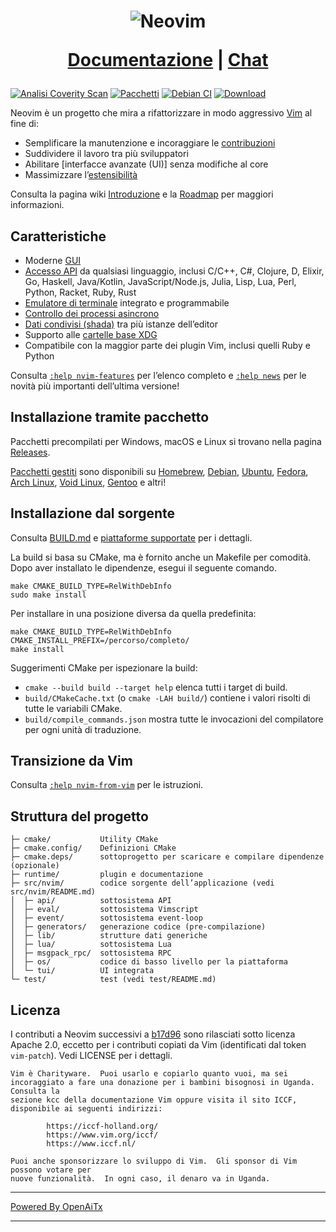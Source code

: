 <h1 align="center">
  <img src="https://raw.githubusercontent.com/neovim/neovim.github.io/master/logos/neovim-logo-300x87.png" alt="Neovim">

  <a href="https://neovim.io/doc/">Documentazione</a> |
  <a href="https://app.element.io/#/room/#neovim:matrix.org">Chat</a>
</h1>

[![Analisi Coverity Scan](https://scan.coverity.com/projects/2227/badge.svg)](https://scan.coverity.com/projects/2227)
[![Pacchetti](https://repology.org/badge/tiny-repos/neovim.svg)](https://repology.org/metapackage/neovim)
[![Debian CI](https://badges.debian.net/badges/debian/testing/neovim/version.svg)](https://buildd.debian.org/neovim)
[![Download](https://img.shields.io/github/downloads/neovim/neovim/total.svg?maxAge=2592001)](https://github.com/neovim/neovim/releases/)

Neovim è un progetto che mira a rifattorizzare in modo aggressivo [Vim](https://www.vim.org/) al fine di:

- Semplificare la manutenzione e incoraggiare le [contribuzioni](CONTRIBUTING.md)
- Suddividere il lavoro tra più sviluppatori
- Abilitare [interfacce avanzate (UI)] senza modifiche al core
- Massimizzare l’[estensibilità](https://neovim.io/doc/user/ui.html)

Consulta la pagina wiki [Introduzione](https://github.com/neovim/neovim/wiki/Introduction) e la [Roadmap]
per maggiori informazioni.

Caratteristiche
---------------

- Moderne [GUI](https://github.com/neovim/neovim/wiki/Related-projects#gui)
- [Accesso API](https://github.com/neovim/neovim/wiki/Related-projects#api-clients)
  da qualsiasi linguaggio, inclusi C/C++, C#, Clojure, D, Elixir, Go, Haskell, Java/Kotlin,
  JavaScript/Node.js, Julia, Lisp, Lua, Perl, Python, Racket, Ruby, Rust
- [Emulatore di terminale](https://neovim.io/doc/user/terminal.html) integrato e programmabile
- [Controllo dei processi asincrono](https://github.com/neovim/neovim/pull/2247)
- [Dati condivisi (shada)](https://github.com/neovim/neovim/pull/2506) tra più istanze dell’editor
- Supporto alle [cartelle base XDG](https://github.com/neovim/neovim/pull/3470)
- Compatibile con la maggior parte dei plugin Vim, inclusi quelli Ruby e Python

Consulta [`:help nvim-features`][nvim-features] per l’elenco completo e [`:help news`][nvim-news] per le novità più importanti dell’ultima versione!

Installazione tramite pacchetto
-------------------------------

Pacchetti precompilati per Windows, macOS e Linux si trovano nella pagina
[Releases](https://github.com/neovim/neovim/releases/).

[Pacchetti gestiti] sono disponibili su [Homebrew], [Debian], [Ubuntu], [Fedora], [Arch Linux], [Void Linux], [Gentoo] e altri!

Installazione dal sorgente
--------------------------

Consulta [BUILD.md](./BUILD.md) e [piattaforme supportate](https://neovim.io/doc/user/support.html#supported-platforms) per i dettagli.

La build si basa su CMake, ma è fornito anche un Makefile per comodità.
Dopo aver installato le dipendenze, esegui il seguente comando.

    make CMAKE_BUILD_TYPE=RelWithDebInfo
    sudo make install

Per installare in una posizione diversa da quella predefinita:

    make CMAKE_BUILD_TYPE=RelWithDebInfo CMAKE_INSTALL_PREFIX=/percorso/completo/
    make install

Suggerimenti CMake per ispezionare la build:

- `cmake --build build --target help` elenca tutti i target di build.
- `build/CMakeCache.txt` (o `cmake -LAH build/`) contiene i valori risolti di tutte le variabili CMake.
- `build/compile_commands.json` mostra tutte le invocazioni del compilatore per ogni unità di traduzione.

Transizione da Vim
------------------

Consulta [`:help nvim-from-vim`](https://neovim.io/doc/user/nvim.html#nvim-from-vim) per le istruzioni.

Struttura del progetto
----------------------

    ├─ cmake/           Utility CMake
    ├─ cmake.config/    Definizioni CMake
    ├─ cmake.deps/      sottoprogetto per scaricare e compilare dipendenze (opzionale)
    ├─ runtime/         plugin e documentazione
    ├─ src/nvim/        codice sorgente dell’applicazione (vedi src/nvim/README.md)
    │  ├─ api/          sottosistema API
    │  ├─ eval/         sottosistema Vimscript
    │  ├─ event/        sottosistema event-loop
    │  ├─ generators/   generazione codice (pre-compilazione)
    │  ├─ lib/          strutture dati generiche
    │  ├─ lua/          sottosistema Lua
    │  ├─ msgpack_rpc/  sottosistema RPC
    │  ├─ os/           codice di basso livello per la piattaforma
    │  └─ tui/          UI integrata
    └─ test/            test (vedi test/README.md)

Licenza
-------

I contributi a Neovim successivi a [b17d96][license-commit] sono rilasciati sotto licenza
Apache 2.0, eccetto per i contributi copiati da Vim (identificati dal token
`vim-patch`). Vedi LICENSE per i dettagli.

    Vim è Charityware.  Puoi usarlo e copiarlo quanto vuoi, ma sei
    incoraggiato a fare una donazione per i bambini bisognosi in Uganda.  Consulta la
    sezione kcc della documentazione Vim oppure visita il sito ICCF, disponibile ai seguenti indirizzi:

            https://iccf-holland.org/
            https://www.vim.org/iccf/
            https://www.iccf.nl/

    Puoi anche sponsorizzare lo sviluppo di Vim.  Gli sponsor di Vim possono votare per
    nuove funzionalità.  In ogni caso, il denaro va in Uganda.

[license-commit]: https://github.com/neovim/neovim/commit/b17d9691a24099c9210289f16afb1a498a89d803
[nvim-features]: https://neovim.io/doc/user/vim_diff.html#nvim-features
[nvim-news]: https://neovim.io/doc/user/news.html
[Roadmap]: https://neovim.io/roadmap/
[advanced UIs]: https://github.com/neovim/neovim/wiki/Related-projects#gui
[Pacchetti gestiti]: ./INSTALL.md#install-from-package
[Debian]: https://packages.debian.org/testing/neovim
[Ubuntu]: https://packages.ubuntu.com/search?keywords=neovim
[Fedora]: https://packages.fedoraproject.org/pkgs/neovim/neovim/
[Arch Linux]: https://www.archlinux.org/packages/?q=neovim
[Void Linux]: https://voidlinux.org/packages/?arch=x86_64&q=neovim
[Gentoo]: https://packages.gentoo.org/packages/app-editors/neovim
[Homebrew]: https://formulae.brew.sh/formula/neovim

<!-- vim: set tw=80: -->

---

[Powered By OpenAiTx](https://github.com/OpenAiTx/OpenAiTx)

---